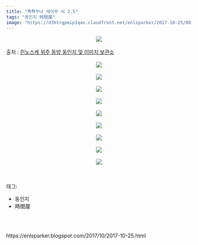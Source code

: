 ```yaml
---
title: "뾱뾱무녀 레이무 씨 2.5"
tags: "동인지 時間屋"
image: "https://d3htrgpmip1qax.cloudfront.net/enlsparker/2017-10-25/001.png"
---
```

<div class="article">
<div class="post-body entry-content" id="post-body-2257733606807046591" itemprop="description articleBody">
<div class="separator" style="clear: both; text-align: center;">
<img src="{{ site.imgserver5 }}/enlsparker/2017-10-25/001.png"/></div>
<br/>
<a name="more"></a>출처 : <a href="http://blog.naver.com/leejb200">린노스케 위주 동방 동인지 및 이미지 보관소</a><br/>
<br/>
<div class="separator" style="clear: both; text-align: center;">
<img src="{{ site.imgserver5 }}/enlsparker/2017-10-25/002.png"/></div>
<br/>
<div class="separator" style="clear: both; text-align: center;">
<img src="{{ site.imgserver5 }}/enlsparker/2017-10-25/003.png"/></div>
<br/>
<div class="separator" style="clear: both; text-align: center;">
<img src="{{ site.imgserver5 }}/enlsparker/2017-10-25/004.png"/></div>
<br/>
<div class="separator" style="clear: both; text-align: center;">
<img src="{{ site.imgserver5 }}/enlsparker/2017-10-25/005.png"/></div>
<br/>
<div class="separator" style="clear: both; text-align: center;">
<img src="{{ site.imgserver5 }}/enlsparker/2017-10-25/006.png"/></div>
<br/>
<div class="separator" style="clear: both; text-align: center;">
<img src="{{ site.imgserver5 }}/enlsparker/2017-10-25/007.png"/></div>
<br/>
<div class="separator" style="clear: both; text-align: center;">
<img src="{{ site.imgserver5 }}/enlsparker/2017-10-25/008.png"/></div>
<br/>
<div class="separator" style="clear: both; text-align: center;">
<img src="{{ site.imgserver5 }}/enlsparker/2017-10-25/009.png"/></div>
<br/>
<div class="separator" style="clear: both; text-align: center;">
<img src="{{ site.imgserver5 }}/enlsparker/2017-10-25/010.png"/></div>
<br/>
<div style="clear: both;"></div>
</div></div><br/>
<div class="tagTrail">
<p>태그: </p>
<ul>
<li>동인지</li>
<li>時間屋</li>
</ul>
</div><br/>

<br/>
<p id="refer">https://enlsparker.blogspot.com/2017/10/2017-10-25.html</p>
<br/>

